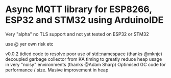 # Async MQTT library for ESP8266, ESP32 and STM32 using ArduinoIDE

Very "alpha" no TLS support and not yet tested on ESP32 or STM32

use @ yer own risk etc


v0.0.2  tidied code to resolve poor use of std::namespace (thanks @mknjc)
        decoupled garbage collector from KA timing to greatly reduce heap usage
          in very "noisy" environments (thanks @Adam Sharp)
        Optimised GC code for performance / size. Masive improvement in heap

